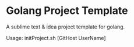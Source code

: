 # Golang Project Template
A sublime text & idea project template for golang.

Usage: initProject.sh <ProjectName> [GitHost UserName]
